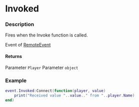# Invoked
### Description
Fires when the Invoke function is called.

Event of [RemoteEvent](/classes/RemoteEvent/)

#### Returns
Parameter `Player`
Parameter `object`

### Example
```lua
event.Invoked:Connect(function(player, value)
    print("Received value "..value.." from "..player.Name)
end)
```
